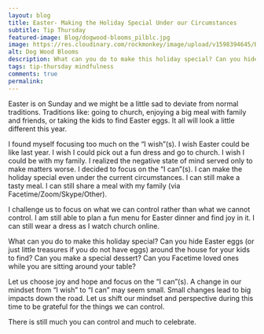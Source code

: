 ```yaml
---
layout: blog
title: Easter- Making the Holiday Special Under our Circumstances
subtitle: Tip Thursday
featured-image: Blog/dogwood-blooms_pilblc.jpg
image: https://res.cloudinary.com/rockmonkey/image/upload/v1598394645/Blog/dogwood-blooms_pilblc.jpg
alt: Dog Wood Blooms
description: What can you do to make this holiday special? Can you hide Easter eggs (or just little treasures if you do not have eggs) around the house for your kids to find? Can you make a special dessert? Can you Facetime loved ones while you are sitting around your table?
tags: tip-thursday mindfulness
comments: true
permalink:
---
```

Easter is on Sunday and we might be a little sad to deviate from normal traditions. Traditions like: going to church, enjoying a big meal with family and friends, or taking the kids to find Easter eggs. It all will look a little different this year.

I found myself focusing too much on the “I wish”(s). I wish Easter could be like last year. I wish I could pick out a fun dress and go to church. I wish I could be with my family. I realized the negative state of mind served only to make matters worse. I decided to focus on the “I can”(s).  I can make the holiday special even under the current circumstances. I can still make a tasty meal. I can still share a meal with my family (via Facetime/Zoom/Skype/Other).

I challenge us to focus on what we can control rather than what we cannot control. I am still able to plan a fun menu for Easter dinner and find joy in it. I can still wear a dress as I watch church online.

What can you do to make this holiday special? Can you hide Easter eggs (or just little treasures if you do not have eggs) around the house for your kids to find? Can you make a special dessert? Can you Facetime loved ones while you are sitting around your table?

Let us choose joy and hope and focus on the “I can”(s). A change in our mindset from “I wish” to “I can” may seem small. Small changes lead to big impacts down the road. Let us shift our mindset and perspective during this time to be grateful for the things we can control.

There is still much you can control and much to celebrate.

